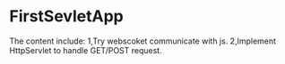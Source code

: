 # FirstSevletApp
 The content include:
 1,Try webscoket communicate with js.
 2,Implement HttpServlet to handle GET/POST request.
